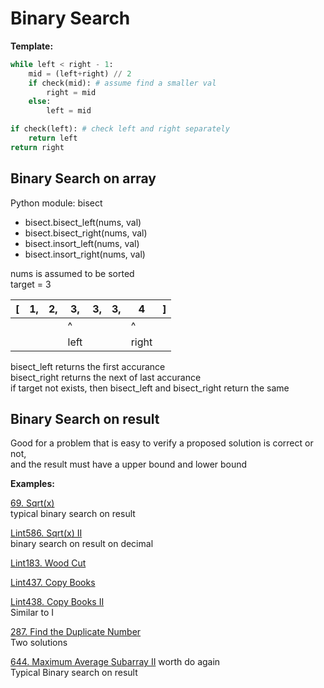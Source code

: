 # Binary Search

__Template:__
```python
while left < right - 1:
    mid = (left+right) // 2
    if check(mid): # assume find a smaller val
        right = mid
    else:
        left = mid

if check(left): # check left and right separately
    return left
return right
```

## Binary Search on array

Python module: bisect
* bisect.bisect_left(nums, val)
* bisect.bisect_right(nums, val)
* bisect.insort_left(nums, val)
* bisect.insort_right(nums, val)

nums is assumed to be sorted\
target = 3

| [ | 1, | 2, | 3, | 3, | 3, | 4 | ] |
|---|----|----|----|----|----|---|---|
|   |    |    | ^  |    |    | ^ |   |
|   |    |    |left|    |    |right| |

bisect_left returns the first accurance\
bisect_right returns the next of last accurance\
if target not exists, then bisect_left and bisect_right return the same

## Binary Search on result

Good for a problem that is easy to verify a proposed solution is correct or not, \
and the result must have a upper bound and lower bound


__Examples:__

[69. Sqrt(x)](https://leetcode.com/problems/sqrtx/)
\
typical binary search on result

[Lint586. Sqrt(x) II](https://www.lintcode.com/problem/sqrtx-ii/description?_from=ladder&&fromId=106)
\
binary search on result on decimal

[Lint183. Wood Cut](https://www.lintcode.com/problem/wood-cut/description?_from=ladder&&fromId=106)

[Lint437. Copy Books](https://www.lintcode.com/problem/copy-books/description?_from=ladder&&fromId=106)

[Lint438. Copy Books II](https://www.lintcode.com/problem/copy-books-ii/?_from=ladder&&fromId=106)
\
Similar to I

[287. Find the Duplicate Number](https://leetcode.com/problems/find-the-duplicate-number/)
\
Two solutions

[644. Maximum Average Subarray II](https://leetcode.com/problems/maximum-average-subarray-ii/)
worth do again\
Typical Binary search on result

